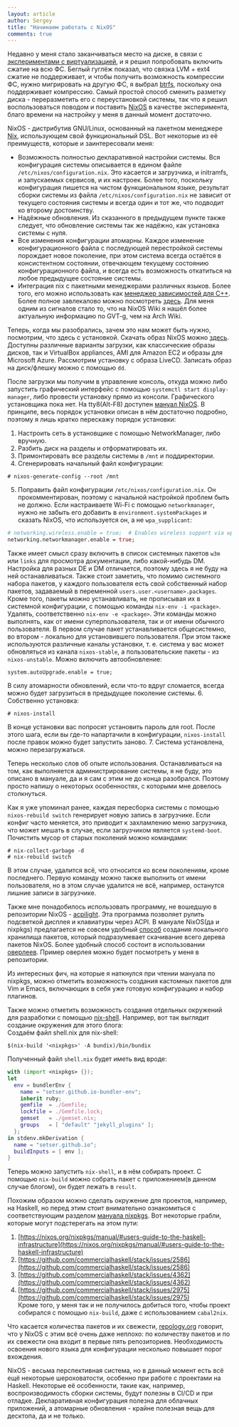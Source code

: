 ```yaml
---
layout: article
author: Sergey
title: "Начинаем работать с NixOS"
comments: true
---
```


Недавно у меня стало заканчиваться место на диске, в связи с [экспериментами с виртуализацией](https://setser.github.io/2019/01/24/virtualizing-windows.html), и я решил попробовать включить сжатие на всю ФС. Беглый гуглёж показал, что связка LVM + ext4 сжатие не поддерживает, и чтобы получить возможность компрессии ФС, нужно мигрировать на другую ФС, я выбрал [btrfs](https://wiki.archlinux.org/index.php/Btrfs), поскольку она поддерживает компрессию. Самый простой способ сменить разметку диска - переразметить его с переустановкой системы, так что я решил воспользоваться поводом и поставить [NixOS](https://nixos.org) в качестве эксперимента, благо времени на настройку у меня в данный момент достаточно.

NixOS - дистрибутив GNU/Linux, основанный на пакетном менеджере [Nix](https://nixos.org/nix), использующем свой функциональный DSL. Вот некоторые из её преимуществ, которые и заинтересовали меня:
* Возможность полностью декларативной настройки системы.
Вся конфигурация системы описывается в едином файле `/etc/nixos/configuration.nix`. Это касается и загрузчика, и initramfs, и запускаемых сервисов, и их настроек. Более того, поскольку конфигурация пишется на чистом функциональном языке, результат сборки системы из файла `/etc/nixos/configuration.nix` не зависит от текущего состояния системы и всегда один и тот же, что подводит ко второму достоинству.
* Надёжные обновления.
Из сказанного в предыдущем пункте также следует, что обновление системы так же надёжно, как установка системы с нуля.
* Все изменения конфигурации атомарны.
Каждое изменение конфигурационного файла с последующей перестройкой системы порождает новое поколение, при этом система всегда остаётся в консистентном состоянии, отвечающем текущему состоянию конфигурационного файла, и всегда есть возможность откатиться на любое предыдущее состояние системы.
* Интеграция nix с пакетными менеджерами различных языков. Более того, его можно использовать как [менеджер зависимостей для C++](https://habr.com/ru/post/281611/).   
Более полное завлекалово можно посмотреть [здесь](https://nixos.org/nixos/about.html). Для меня одним из сигналов стало то, что на NixOS Wiki я нашёл более актуальную информацию по GVT-g, чем на Arch Wiki.

Теперь, когда мы разобрались, зачем это нам может быть нужно, посмотрим, что здесь с установкой. Скачать образ NixOS можно [здесь](https://nixos.org/nixos/download.html). Доступны различные варианты загрузки, как классические образы дисков, так и VirtualBox appliances, AMI для Amazon EC2 и образы для Microsoft Azure. Рассмотрим установку с образа LiveCD. Записать образ на диск/флешку можно с помощью `dd`.

После загрузки мы получим в управление консоль, откуда можно либо запустить графический интерфейс с помощью `systemctl start display-manager`, либо провести установку прямо из консоли. Графического установщика пока нет. На tty8(Alt-F8) доступен [мануал NixOS](https://nixos.org/nixos/manual/). В принципе, весь порядок установки описан в нём достаточно подробно, поэтому я лишь кратко перескажу порядок установки:
1. Настроить сеть в установщике с помощью NetworkManager, либо вручную.
2. Разбить диск на разделы и отформатировать их.
3. Примонтировать все разделы системы в `/mnt` и поддиректории.
4. Сгенерировать начальный файл конфигурации:
```
# nixos-generate-config --root /mnt
```
5. Поправить файл конфигурации `/etc/nixos/configuration.nix`. Он прокомментирован, поэтому с начальной настройкой проблем быть не должно. Если настраиваете Wi-Fi с помощью `networkmanager`, нужно не забыть его добавить в `environment.systemPackages` и сказать NixOS, что используется он, а не `wpa_supplicant`:
```nix
# networking.wireless.enable = true;  # Enables wireless support via wpa_supplicant.
networking.networkmanager.enable = true;
```
Также имеет смысл сразу включить в список системных пакетов `w3m` или `links` для просмотра документации, либо какой-нибудь DM. Настройка для разных DE и DM отличается, поэтому здесь я не буду на ней останавливаться. Также стоит заметить, что помимо системного набора пакетов, у каждого пользователя есть свой собственный набор пакетов, задаваемый в переменной `users.user.<username>.packages`. Кроме того, пакеты можно устанавливать, не прописывая их в системной конфигурации, с помощью команды `nix-env -i <package>`. Удалять, соответственно `nix-env -e <package>`. Эти команды можно выполнять, как от имени суперпользователя, так и от имени обычного пользователя. В первом случае пакет устанавливается общесистемно, во втором - локально для установившего пользователя. При этом также используются различные каналы установки, т. е. система у вас может обновляться из канала `nixos-stable`, а пользовательские пакеты - из `nixos-unstable`. Можно включить автообновление:
```
system.autoUpgrade.enable = true;
```
В силу атомарности обновлений, если что-то вдруг сломается, всегда можно будет загрузиться в предыдущее поколение системы.
6. Собственно установка:
```
# nixos-install
```
В конце установки вас попросят установить пароль для root.
После этого шага, если вы где-то напартачили в конфигурации, `nixos-install` после правок можно будет запустить заново.
7. Система установлена, можно перезагружаться.

Теперь несколько слов об опыте использования. Останавливаться на том, как выполняется администрирование системы, я не буду, это описано в мануале, да и я сам с этим не до конца разобрался. Поэтому просто напишу о некоторых особенностях, с которыми мне довелось столкнуться.

Как я уже упоминал ранее, каждая пересборка системы с помощью `nixos-rebuild switch` генерирует новую запись в загрузчике. Если конфиг часто меняется, это приводит к захламлению меню загрузчика, что может мешать в случае, если загрузчиком является `systemd-boot`. Почистить мусор от старых поколений можно командами:
```
# nix-collect-garbage -d
# nix-rebuild switch
```
В этом случае, удалится всё, что относится ко всем поколениям, кроме последнего. Первую команду можно также выполнить от имени пользователя, но в этом случае удалится не всё, например, останутся лишние записи в загрузчике.

Также мне понадобилось использовать программу, не вошедшую в репозитории NixOS - [acpilight](https://gitlab.com/wavexx/acpilight). Эта программа позволяет рулить подсветкой дисплея и клавиатуры через ACPI. В мануале NixOS(да и nixpkgs) предлагается не совсем удобный [способ](https://nixos.org/nixos/manual/index.html#sec-custom-packages) создания локального хранилища пакетов, который подразумевает скачивание всего дерева пакетов NixOS. Более удобный способ состоит в использовании [оверлеев](https://nixos.org/nixpkgs/manual/#chap-overlays). Пример оверлея можно будет посмотреть у меня в репозитории.

Из интересных фич, на которые я наткнулся при чтении мануала по nixpkgs, можно отметить возможность создания кастомных пакетов для Vim и Emacs, включающих в себя уже готовую конфигурацию и набор плагинов.

Также можно отметить возможность создания отдельных окружений для разработки с помощью [nix-shell](https://nixos.org/nixos/nix-pills/developing-with-nix-shell.html). Например, вот так выглядит создание окружения для этого блога:    
Создаём файл shell.nix для nix-shell:
```
$(nix-build '<nixpkgs>' -A bundix)/bin/bundix
```
Полученный файл `shell.nix` будет иметь вид вроде:
```nix
with (import <nixpkgs> {});
let
  env = bundlerEnv {
    name = "setser.github.io-bundler-env";
    inherit ruby;
    gemfile  = ./Gemfile;
    lockfile = ./Gemfile.lock;
    gemset   = ./gemset.nix;
    groups   = [ "default" "jekyll_plugins" ];
  };
in stdenv.mkDerivation {
  name = "setser.github.io";
  buildInputs = [ env ];
}
```
Теперь можно запустить `nix-shell`, и в нём собирать проект. С помощью `nix-build` можно собрать пакет с приложением(в данном случае блогом), он будет лежать в `result`.

Похожим образом можно сделать окружение для проектов, например, на Haskell, но перед этим стоит внимательно ознакомиться с соответствующим разделом [мануала nixpkgs](https://nixos.org/nixpkgs/manual/#users-guide-to-the-haskell-infrastructure). Вот некоторые грабли, которые могут подстерегать на этом пути:
1. [https://nixos.org/nixpkgs/manual/#users-guide-to-the-haskell-infrastructure](https://nixos.org/nixpkgs/manual/#users-guide-to-the-haskell-infrastructure)
2. [https://github.com/commercialhaskell/stack/issues/2586](https://github.com/commercialhaskell/stack/issues/2586)
3. [https://github.com/commercialhaskell/stack/issues/4362](https://github.com/commercialhaskell/stack/issues/4362)
4. [https://github.com/commercialhaskell/stack/issues/2975](https://github.com/commercialhaskell/stack/issues/2975)    
Кроме того, у меня так и не получилось добиться того, чтобы проект собирался с помощью `nix-build`, даже с использованием `cabal2nix`.

Что касается количества пакетов и их свежести, [repology.org](https://repology.org) говорит, что у NixOS с этим всё очень даже неплохо: по количеству пакетов и по их свежести она входит в первые пять репозиториев. Необходимость освоения нового языка для конфигурации несколько повышает порог вхождения.

NixOS - весьма перспективная система, но в данный момент есть всё ещё некоторые шероховатости, особенно при работе с проектами на Haskell. Некоторые её особенности, такие как, например, воспроизводимость сборки системы, будут полезны в CI/CD и при отладке. Декларативная конфигурация полезна для облачных приложений, а атомарные обновления - крайне полезная вещь для десктопа, да и не только.
